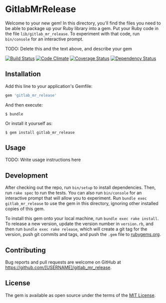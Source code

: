 # GitlabMrRelease

Welcome to your new gem! In this directory, you'll find the files you need to be able to package up your Ruby library into a gem. Put your Ruby code in the file `lib/gitlab_mr_release`. To experiment with that code, run `bin/console` for an interactive prompt.

TODO: Delete this and the text above, and describe your gem

[![Build Status](https://travis-ci.org/sue445/gitlab_mr_release.svg?branch=master)](https://travis-ci.org/sue445/gitlab_mr_release)
[![Code Climate](https://codeclimate.com/github/sue445/gitlab_mr_release/badges/gpa.svg)](https://codeclimate.com/github/sue445/gitlab_mr_release)
[![Coverage Status](https://coveralls.io/repos/sue445/gitlab_mr_release/badge.svg?branch=master&service=github)](https://coveralls.io/github/sue445/gitlab_mr_release?branch=master)
[![Dependency Status](https://gemnasium.com/sue445/gitlab_mr_release.svg)](https://gemnasium.com/sue445/gitlab_mr_release)

## Installation

Add this line to your application's Gemfile:

```ruby
gem 'gitlab_mr_release'
```

And then execute:

    $ bundle

Or install it yourself as:

    $ gem install gitlab_mr_release

## Usage

TODO: Write usage instructions here

## Development

After checking out the repo, run `bin/setup` to install dependencies. Then, run `rake spec` to run the tests. You can also run `bin/console` for an interactive prompt that will allow you to experiment. Run `bundle exec gitlab_mr_release` to use the gem in this directory, ignoring other installed copies of this gem.

To install this gem onto your local machine, run `bundle exec rake install`. To release a new version, update the version number in `version.rb`, and then run `bundle exec rake release`, which will create a git tag for the version, push git commits and tags, and push the `.gem` file to [rubygems.org](https://rubygems.org).

## Contributing

Bug reports and pull requests are welcome on GitHub at https://github.com/[USERNAME]/gitlab_mr_release.


## License

The gem is available as open source under the terms of the [MIT License](http://opensource.org/licenses/MIT).

